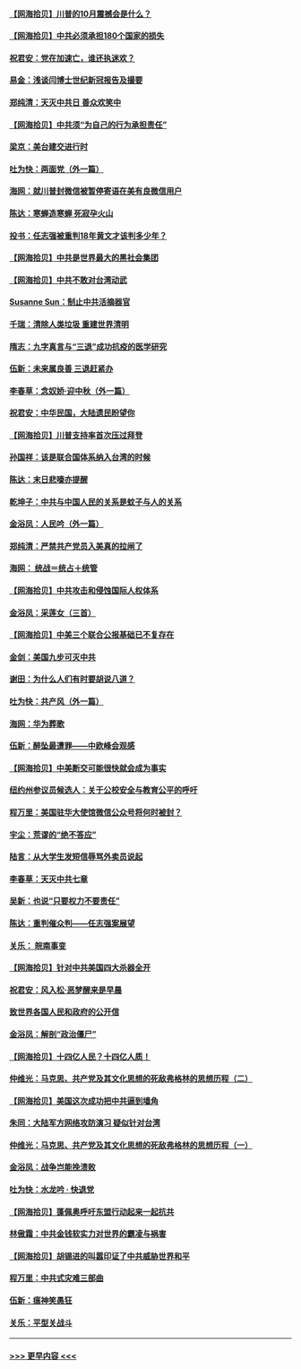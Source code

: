 #### [【网海拾贝】川普的10月震撼会是什么？](../pages/nsc993/n12431624.md?t=09261302) 
#### [【网海拾贝】中共必须承担180个国家的损失](../pages/nsc993/n12428893.md?t=09261302) 
#### [祝君安：党在加速亡，谁还执迷欢？](../pages/nsc993/n12428652.md?t=09261302) 
#### [易金：浅谈闫博士世纪新冠报告及撮要](../pages/nsc993/n12426822.md?t=09261302) 
#### [郑纯清：天灭中共日 善众欢笑中](../pages/nsc993/n12426784.md?t=09261302) 
#### [【网海拾贝】中共须“为自己的行为承担责任”](../pages/nsc993/n12426067.md?t=09261302) 
#### [梁京：美台建交进行时](../pages/nsc993/n12424066.md?t=09261302) 
#### [吐为快：两面党（外一篇）](../pages/nsc993/n12424043.md?t=09261302) 
#### [海网：就川普封微信被暂停寄语在美有良微信用户](../pages/nsc993/n12424021.md?t=09261302) 
#### [陈达：寒蝉造寒蝉 死寂孕火山](../pages/nsc993/n12423958.md?t=09261302) 
#### [投书：任志强被重判18年黄文才该判多少年？](../pages/nsc993/n12423672.md?t=09261302) 
#### [【网海拾贝】中共是世界最大的黑社会集团](../pages/nsc993/n12423543.md?t=09261302) 
#### [【网海拾贝】中共不敢对台湾动武](../pages/nsc993/n12421418.md?t=09261302) 
#### [Susanne Sun：制止中共活摘器官](../pages/nsc993/n12419654.md?t=09261302) 
#### [千瑞：清除人类垃圾 重建世界清明](../pages/nsc993/n12419414.md?t=09261302) 
#### [隋志：九字真言与“三退”成功抗疫的医学研究](../pages/nsc993/n12419248.md?t=09261302) 
#### [伍新：未来属良善 三退赶紧办](../pages/nsc993/n12418496.md?t=09261302) 
#### [李春草：念奴娇·迎中秋（外一篇）](../pages/nsc993/n12418465.md?t=09261302) 
#### [祝君安：中华民国，大陆遗民盼望你](../pages/nsc993/n12418089.md?t=09261302) 
#### [【网海拾贝】川普支持率首次压过拜登](../pages/nsc993/n12418050.md?t=09261302) 
#### [孙国祥：该是联合国体系纳入台湾的时候](../pages/nsc993/n12417369.md?t=09261302) 
#### [陈达：末日悲嚎亦提醒](../pages/nsc993/n12416736.md?t=09261302) 
#### [乾坤子：中共与中国人民的关系是蚊子与人的关系](../pages/nsc993/n12416632.md?t=09261302) 
#### [金浴凤：人民吟（外一篇）](../pages/nsc993/n12416567.md?t=09261302) 
#### [郑纯清：严禁共产党员入美真的拉闸了](../pages/nsc993/n12416550.md?t=09261302) 
#### [海网： 统战＝统占＋统管](../pages/nsc993/n12416404.md?t=09261302) 
#### [【网海拾贝】中共攻击和侵蚀国际人权体系](../pages/nsc993/n12416250.md?t=09261302) 
#### [金浴凤：采莲女（三首）](../pages/nsc993/n12415517.md?t=09261302) 
#### [【网海拾贝】中美三个联合公报基础已不复存在](../pages/nsc993/n12415054.md?t=09261302) 
#### [金剑：美国九步可灭中共](../pages/nsc993/n12413183.md?t=09261302) 
#### [谢田：为什么人们有时要胡说八道？](../pages/nsc993/n12411861.md?t=09261302) 
#### [吐为快：共产风（外一篇）](../pages/nsc993/n12411761.md?t=09261302) 
#### [海网：华为葬歌](../pages/nsc993/n12410381.md?t=09261302) 
#### [伍新：醉坠最遭罪——中欧峰会观感](../pages/nsc993/n12410364.md?t=09261302) 
#### [【网海拾贝】中美断交可能很快就会成为事实](../pages/nsc993/n12409495.md?t=09261302) 
#### [纽约州参议员候选人：关于公校安全与教育公平的呼吁](../pages/nsc993/n12409228.md?t=09261302) 
#### [程万里：美国驻华大使馆微信公众号将何时被封？](../pages/nsc993/n12407397.md?t=09261302) 
#### [宇尘：荒谬的“绝不答应”](../pages/nsc993/n12407360.md?t=09261302) 
#### [陆言：从大学生发短信辱骂外卖员说起](../pages/nsc993/n12407285.md?t=09261302) 
#### [李春草：天灭中共七章](../pages/nsc993/n12406988.md?t=09261302) 
#### [吴新：也说“只要权力不要责任”](../pages/nsc993/n12406966.md?t=09261302) 
#### [陈达：重判催众判——任志强案展望](../pages/nsc993/n12404540.md?t=09261302) 
#### [关乐： 皖南事变](../pages/nsc993/n12404288.md?t=09261302) 
#### [【网海拾贝】针对中共美国四大杀器全开](../pages/nsc993/n12404172.md?t=09261302) 
#### [祝君安：风入松‧恶梦醒来是早晨](../pages/nsc993/n12401953.md?t=09261302) 
#### [致世界各国人民和政府的公开信](../pages/nsc993/n12401824.md?t=09261302) 
#### [金浴凤：解剖“政治僵尸”](../pages/nsc993/n12401808.md?t=09261302) 
#### [【网海拾贝】十四亿人民？十四亿人质！](../pages/nsc993/n12401708.md?t=09261302) 
#### [仲维光：马克思、共产党及其文化思想的死敌弗格林的思想历程（二）](../pages/nsc993/n12399107.md?t=09261302) 
#### [【网海拾贝】美国这次成功把中共逼到墙角](../pages/nsc993/n12400173.md?t=09261302) 
#### [朱同：大陆军方网络攻防演习 疑似针对台湾](../pages/nsc993/n12399868.md?t=09261302) 
#### [仲维光：马克思、共产党及其文化思想的死敌弗格林的思想历程（一）](../pages/nsc993/n12398341.md?t=09261302) 
#### [金浴凤：战争岂能挽溃败](../pages/nsc993/n12398855.md?t=09261302) 
#### [吐为快：水龙吟 · 快退党](../pages/nsc993/n12398849.md?t=09261302) 
#### [【网海拾贝】蓬佩奥呼吁东盟行动起来一起抗共](../pages/nsc993/n12398291.md?t=09261302) 
#### [林傲霜：中共金钱软实力对世界的霸凌与祸害](../pages/nsc993/n12397515.md?t=09261302) 
#### [【网海拾贝】胡锡进的叫嚣印证了中共威胁世界和平](../pages/nsc993/n12397455.md?t=09261302) 
#### [程万里：中共式灾难三部曲](../pages/nsc993/n12397106.md?t=09261302) 
#### [伍新：瘟神笑愚狂](../pages/nsc993/n12397052.md?t=09261302) 
#### [关乐：平型关战斗](../pages/nsc993/n12395387.md?t=09261302) 

----
#### [ >>> 更早内容 <<< ](../indexes/nsc993-earlier.md)
